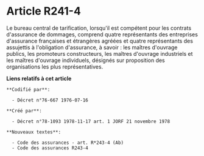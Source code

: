 # Article R241-4

Le bureau central de tarification, lorsqu'il est compétent pour les contrats d'assurance de dommages, comprend quatre
représentants des entreprises d'assurance françaises et étrangères agréées et quatre représentants des assujettis à
l'obligation d'assurance, à savoir : les maîtres d'ouvrage publics, les promoteurs constructeurs, les maîtres d'ouvrage
industriels et les maîtres d'ouvrage individuels, désignés sur proposition des organisations les plus représentatives.

**Liens relatifs à cet article**

	**Codifié par**:

	  - Décret n°76-667 1976-07-16

	**Créé par**:

	  - Décret n°78-1093 1978-11-17 art. 1 JORF 21 novembre 1978

	**Nouveaux textes**:

	  - Code des assurances - art. R*243-4 (Ab)
	  - Code des assurances R243-4
